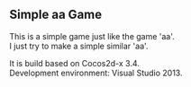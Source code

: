 ## Simple aa Game

This is a simple game just like the game 'aa'.  
I just try to make a simple similar 'aa'.  

It is build based on Cocos2d-x 3.4.  
Development environment: Visual Studio 2013.  
